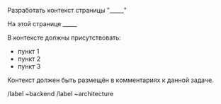 Разработать контекст страницы "_____"

На этой странице _____

В контексте должны присутствовать:
- пункт 1
- пункт 2
- пункт 3

Контекст должен быть размещён в комментариях к данной задаче.

/label ~backend
/label ~architecture
